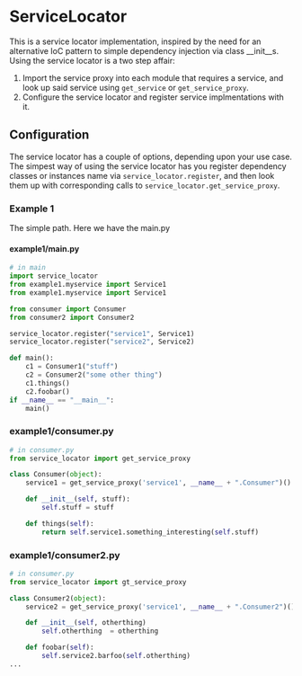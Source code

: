 # ServiceLocator
This is a service locator implementation, inspired by the need for an alternative IoC pattern to simple dependency injection via class __init__s. Using the service locator is a two step affair:

1. Import the service proxy into each module that requires a service, and look up said service using `get_service` or `get_service_proxy`.
2. Configure the service locator and register service implmentations with it.

## Configuration

The service locator has a couple of options, depending upon your use case. The simpest way of using the service locator has you register dependency classes or instances name via `service_locator.register`, and then look them up with corresponding calls to `service_locator.get_service_proxy`.

### Example 1
The simple path. Here we have the main.py

#### example1/__main__.py
```python
# in main
import service_locator
from example1.myservice import Service1
from example1.myservice import Service1

from consumer import Consumer
from consumer2 import Consumer2

service_locator.register("service1", Service1)
service_locator.register("service2", Service2)

def main():
    c1 = Consumer1("stuff")
    c2 = Consumer2("some other thing")
    c1.things()
    c2.foobar()
if __name__ == "__main__":
    main()
```

### example1/consumer.py
```python
# in consumer.py
from service_locator import get_service_proxy

class Consumer(object):
    service1 = get_service_proxy('service1', __name__ + ".Consumer")()

    def __init__(self, stuff):
        self.stuff = stuff

    def things(self):
        return self.service1.something_interesting(self.stuff)
```

### example1/consumer2.py
```python
# in consumer.py
from service_locator import gt_service_proxy

class Consumer2(object):
    service2 = get_service_proxy('service1', __name__ + ".Consumer2")()

    def __init__(self, otherthing)
        self.otherthing  = otherthing

    def foobar(self):
        self.service2.barfoo(self.otherthing)
...
```

